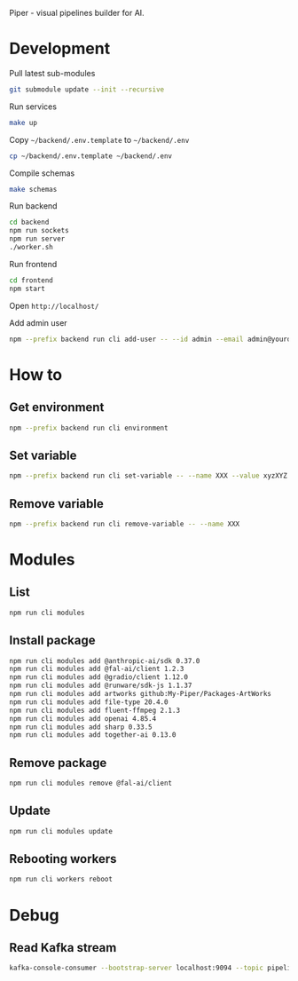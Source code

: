 Piper - visual pipelines builder for AI.

# Development

Pull latest sub-modules

```bash
git submodule update --init --recursive
```

Run services

```bash
make up
```

Copy `~/backend/.env.template` to `~/backend/.env`

```bash
cp ~/backend/.env.template ~/backend/.env
```

Compile schemas

```bash
make schemas
```

Run backend

```bash
cd backend
npm run sockets
npm run server
./worker.sh
```

Run frontend

```bash
cd frontend
npm start
```

Open `http://localhost/`

Add admin user

```bash
npm --prefix backend run cli add-user -- --id admin --email admin@yourdomain.com --role admin --password xyzXYZ
```

# How to

## Get environment

```bash
npm --prefix backend run cli environment
```

## Set variable

```bash
npm --prefix backend run cli set-variable -- --name XXX --value xyzXYZ
```

## Remove variable

```bash
npm --prefix backend run cli remove-variable -- --name XXX
```

# Modules

## List

```bash
npm run cli modules
```

## Install package

```bash
npm run cli modules add @anthropic-ai/sdk 0.37.0
npm run cli modules add @fal-ai/client 1.2.3
npm run cli modules add @gradio/client 1.12.0
npm run cli modules add @runware/sdk-js 1.1.37
npm run cli modules add artworks github:My-Piper/Packages-ArtWorks
npm run cli modules add file-type 20.4.0
npm run cli modules add fluent-ffmpeg 2.1.3
npm run cli modules add openai 4.85.4
npm run cli modules add sharp 0.33.5
npm run cli modules add together-ai 0.13.0
```

## Remove package

```bash
npm run cli modules remove @fal-ai/client
```

## Update

```bash
npm run cli modules update
```

## Rebooting workers

```bash
npm run cli workers reboot
```

# Debug

## Read Kafka stream

```bash
kafka-console-consumer --bootstrap-server localhost:9094 --topic pipeline.messages --from-beginning
```
